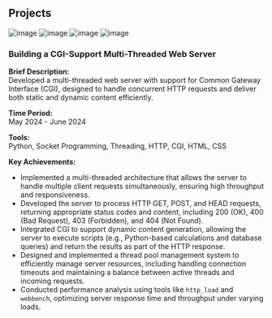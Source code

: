 ## Projects
![image](https://github.com/user-attachments/assets/3cfa433c-c8f9-488f-b308-7808daf863a4)
![image](https://github.com/user-attachments/assets/c62b5895-f8ae-4994-82ae-1570870bf283)
![image](https://github.com/user-attachments/assets/b0c73fe3-32e7-4c1f-81f5-b723e49f1325)
![image](https://github.com/user-attachments/assets/453ac4ad-3cc4-4702-957f-d849cd85e976)

### Building a CGI-Support Multi-Threaded Web Server

**Brief Description:**  
Developed a multi-threaded web server with support for Common Gateway Interface (CGI), designed to handle concurrent HTTP requests and deliver both static and dynamic content efficiently.

**Time Period:**  
May 2024 - June 2024

**Tools:**  
Python, Socket Programming, Threading, HTTP, CGI, HTML, CSS

**Key Achievements:**
- Implemented a multi-threaded architecture that allows the server to handle multiple client requests simultaneously, ensuring high throughput and responsiveness.
- Developed the server to process HTTP GET, POST, and HEAD requests, returning appropriate status codes and content, including 200 (OK), 400 (Bad Request), 403 (Forbidden), and 404 (Not Found).
- Integrated CGI to support dynamic content generation, allowing the server to execute scripts (e.g., Python-based calculations and database queries) and return the results as part of the HTTP response.
- Designed and implemented a thread pool management system to efficiently manage server resources, including handling connection timeouts and maintaining a balance between active threads and incoming requests.
- Conducted performance analysis using tools like `http_load` and `webbench`, optimizing server response time and throughput under varying loads.
